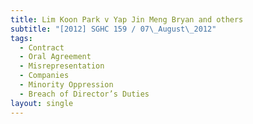 ```yaml
---
title: Lim Koon Park v Yap Jin Meng Bryan and others
subtitle: "[2012] SGHC 159 / 07\_August\_2012"
tags:
  - Contract
  - Oral Agreement
  - Misrepresentation
  - Companies
  - Minority Oppression
  - Breach of Director’s Duties
layout: single
---
```


